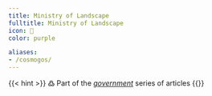 ```yaml
---
title: Ministry of Landscape
fulltitle: Ministry of Landscape
icon: 🌋
color: purple

aliases:
- /cosmogos/
---
```

{{< hint >}}
߷ Part of the *[government](/government/)* series of articles
{{</hint>}}